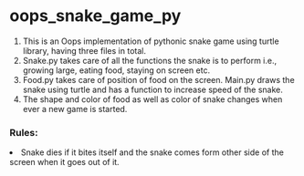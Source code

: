 # oops_snake_game_py
<ol>
<li>This is an Oops implementation of pythonic snake game using turtle library, having three files in total.</li>
<li>Snake.py takes care of all the functions the snake is to perform i.e., growing large, eating food, staying on screen etc.</li>
<li>Food.py takes care of position of food on the screen. Main.py draws the snake using turtle and has a function to increase speed of the snake.</li>
<li>The shape and color of food as well as color of snake changes when ever a new game is started.</li>
</ol>
<h3>Rules:</h3>
<li>Snake dies if it bites itself and the snake comes form other side of the screen when it goes out of it.</li>
